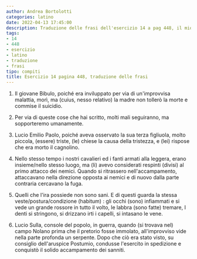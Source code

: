```yaml
---
author: Andrea Bortolotti
categories: latino
date: 2022-04-13 17:45:00
description: Traduzione delle frasi dell'esercizio 14 a pag 448, il mio Latino. Bibulus adulescens, cum subito morbo implicitus esset.
tags:
- 14
- 448
- esercizio
- latino
- traduzione
- frasi
tipo: compiti
title: Esercizio 14 pagina 448, traduzione delle frasi
---
```

1. Il giovane Bibulo, poiché era inviluppato per via di un'improvvisa malattia, morì, ma (cuius, nesso relativo) la madre non tollerò la morte e commise il suicidio.

2. Per via di queste cose che hai scritto, molti mali seguiranno, ma sopporteremo umanamente.

3. Lucio Emilio Paolo, poiché aveva osservato la sua terza figliuola, molto piccola, (essere) triste, (le) chiese la causa della tristezza, e (lei) rispose che era morto il cagnolino.

4. Nello stesso tempo i nostri cavalieri ed i fanti armati alla leggera, erano insieme/nello stesso luogo, ma (li) avevo considerati respinti (divisi) al primo attacco dei nemici. Quando si ritrassero nell'accampamento, attaccavano nella direzione opposta ai nemici e di nuovo dalla parte contraria cercavano la fuga.

5. Quelli che l'ira possiede non sono sani. E di questi guarda la stessa veste/postura/condizione (habitum) : gli occhi (sono) infiammati e si vede un grande rossore in tutto il volto, le labbra (sono fatte) tremare, I denti si stringono, si drizzano irti i capelli, si intasano le vene.

6. Lucio Sulla, console del popolo, in guerra, quando (si trovava nel) campo Nolano prima che il pretorio fosse immolato, all'improvviso vide nella parte profonda un serpente. Dopo che ciò era stato visto, su consiglio dell'aruspice Postumio, condusse l'esercito in spedizione e conquistò il solido accampamento dei sanniti.

